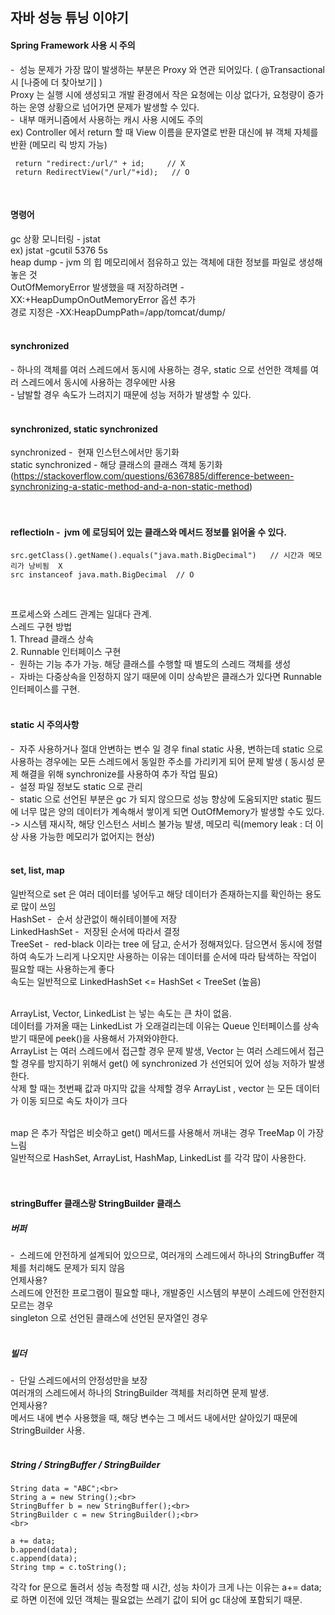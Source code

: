 
## 자바 성능 튜닝 이야기 







#### Spring Framework 사용 시 주의
-&nbsp; 성능 문제가 가장 많이 발생하는 부분은 Proxy 와 연관 되어있다. ( @Transactional 시 [나중에 더 찾아보기] ) <br>
Proxy 는 실행 시에 생성되고 개발 환경에서 작은 요청에는 이상 없다가, 요청량이 증가하는 운영 상황으로 넘어가면 문제가 발생할 수 있다. <br>
-&nbsp; 내부 매커니즘에서 사용하는 캐시 사용 시에도 주의 <br>
ex) Controller 에서 return 할 때 View 이름을 문자열로 반환 대신에 뷰 객체 자체를 반환 (메모리 릭 방지 가능) <br>
```
 return "redirect:/url/" + id;     // X
 return RedirectView("/url/"+id);   // O
```
<br>

#### 명령어
gc 상황 모니터링 - jstat <br>
ex) jstat -gcutil 5376 5s  <br>
heap dump - jvm 의 힙 메모리에서 점유하고 있는 객체에 대한 정보를 파일로 생성해놓은 것  <br>
OutOfMemoryError 발생했을 때 저장하려면 -XX:+HeapDumpOnOutMemoryError 옵션 추가  <br>
경로 지정은 -XX:HeapDumpPath=/app/tomcat/dump/  <br>
<br>

#### synchronized <br>
-&nbsp;하나의 객체를 여러 스레드에서 동시에 사용하는 경우,  static 으로 선언한 객체를 여러 스레드에서 동시에 사용하는 경우에만 사용 <br>
-&nbsp;남발할 경우 속도가 느려지기 때문에 성능 저하가 발생할 수 있다.  <br>
 <br>
 
#### synchronized,  static synchronized  <br>
synchronized -&nbsp; 현재 인스턴스에서만 동기화  <br>
static synchronized - 해당 클래스의 클래스 객체 동기화  <br>
(https://stackoverflow.com/questions/6367885/difference-between-synchronizing-a-static-method-and-a-non-static-method) <br>
<br>
<br>



####  reflectioln -&nbsp; jvm 에 로딩되어 있는 클래스와 메서드 정보를 읽어올 수 있다. <br>
```
src.getClass().getName().equals("java.math.BigDecimal")   // 시간과 메모리가 낭비됨  X 
src instanceof java.math.BigDecimal  // O
```
<br>


프로세스와 스레드 관계는 일대다 관계.<br>
스레드 구현 방법<br>
1.&nbsp;Thread 클래스 상속<br>
2.&nbsp;Runnable 인터페이스 구현 <br>
-&nbsp; 원하는 기능 추가 가능. 해당 클래스를 수행할 때 별도의 스레드 객체를 생성<br>
-&nbsp; 자바는 다중상속을 인정하지 않기 때문에 이미 상속받은 클래스가 있다면 Runnable 인터페이스를 구현.<br>
<br>



#### static 시 주의사항<br>
-&nbsp; 자주 사용하거나 절대 안변하는 변수 일 경우 final static 사용, 변하는데 static 으로 사용하는 경우에는 모든 스레드에서 동일한 주소를 가리키게 되어 문제 발생 ( 동시성 문제 해결을 위해 synchronize를 사용하여 추가 작업 필요)<br>
-&nbsp; 설정 파일 정보도 static 으로 관리<br>
-&nbsp; static 으로 선언된 부분은 gc 가 되지 않으므로 성능 향상에 도움되지만 static 필드에 너무 많은 양의 데이터가 계속해서 쌓이게 되면 OutOfMemory가 발생할 수도 있다.<br>
 -> 시스템 재시작, 해당 인스턴스 서비스 불가능 발생, 메모리 릭(memory leak : 더 이상 사용 가능한 메모리가 없어지는 현상)
<br>
<br>

#### set, list, map
일반적으로 set 은 여러 데이터를 넣어두고 해당 데이터가 존재하는지를 확인하는 용도로 많이 쓰임<br>
HashSet -&nbsp; 순서 상관없이 해쉬테이블에 저장<br>
LinkedHashSet -&nbsp; 저장된 순서에 따라서 결정<br>
TreeSet -&nbsp; red-black 이라는 tree 에 담고, 순서가 정해져있다. 담으면서 동시에 정렬하여 속도가 느리게 나오지만 사용하는 이유는 데이터를 순서에 따라 탐색하는 작업이 필요할 때는 사용하는게 좋다 <br>
속도는 일반적으로 LinkedHashSet <= HashSet < TreeSet (높음)<br>
<br>

ArrayList, Vector, LinkedList 는 넣는 속도는 큰 차이 없음.<br>
데이터를 가져올 때는 LinkedList 가 오래걸리는데 이유는 Queue 인터페이스를 상속받기 때문에 peek()을 사용해서 가져와야한다.<br>
ArrayList 는 여러 스레드에서 접근할 경우 문제 발생, Vector 는 여러 스레드에서 접근할 경우를 방지하기 위해서 get() 에 synchronized 가 선언되어 있어 성능 저하가 발생한다. <br>
삭제 할 때는 첫번째 값과 마지막 값을 삭제할 경우 ArrayList , vector 는 모든 데이터가 이동 되므로 속도 차이가 크다 <br>
<br>

map 은 추가 작업은 비슷하고 get() 메서드를 사용해서 꺼내는 경우 TreeMap 이 가장 느림<br>
일반적으로  HashSet, ArrayList, HashMap, LinkedList 를 각각 많이 사용한다. <br>
<br>
<br>



#### stringBuffer  클래스랑 StringBuilder 클래스<br>
##### 버퍼 <br>
-&nbsp; 스레드에 안전하게 설계되어 있으므로, 여러개의 스레드에서 하나의 StringBuffer 객체를 처리해도 문제가 되지 않음<br>
언제사용? <br>
스레드에 안전한 프로그램이 필요할 때나, 개발중인 시스템의 부분이 스레드에 안전한지 모르는 경우<br>
singleton 으로 선언된 클래스에 선언된 문자열인 경우 <br>
<br>

##### 빌더<br>
-&nbsp; 단일 스레드에서의 안정성만을 보장<br>
여러개의 스레드에서 하나의 StringBuilder 객체를 처리하면 문제 발생.<br>
언제사용?<br>
메서드 내에 변수 사용했을 때, 해당 변수는 그 메서드 내에서만 살아있기 때문에 StringBuilder 사용.<br>
<br>

##### String / StringBuffer / StringBuilder
```
String data = "ABC";<br>
String a = new String();<br>
StringBuffer b = new StringBuffer();<br>
StringBuilder c = new StringBuilder();<br>
<br>

a += data;
b.append(data);
c.append(data);
String tmp = c.toString();
```

각각 for 문으로 돌려서 성능 측정할 때 시간, 성능 차이가 크게 나는 이유는 a+= data; 로 하면 이전에 있던 객체는 필요없는 쓰레기 값이 되어 gc 대상에 포함되기 때문.<br>
<br>

